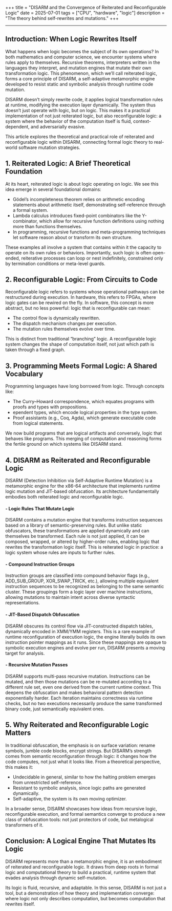 +++
title = "DISARM and the Convergence of Reiterated and Reconfigurable Logic"
date = 2025-07-01
tags = ["CPU", "hardware", "logic"]
description = "The theory behind self-rewrites and mutations."
+++

---

## Introduction: When Logic Rewrites Itself
What happens when logic becomes the subject of its own operations? In both mathematics and computer science, we encounter systems where rules apply to themselves. Recursive theorems, interpreters written in the languages they interpret, and mutation engines that mutate their own transformation logic. This phenomenon, which we’ll call reiterated logic, forms a core principle of DISARM, a self-adaptive metamorphic engine developed to resist static and symbolic analysis through runtime code mutation.

DISARM doesn’t simply rewrite code, it applies logical transformation rules at runtime, modifying the execution layer dynamically. The system thus doesn’t just operate with logic, but on logic. This makes it a practical implementation of not just reiterated logic, but also reconfigurable logic: a system where the behavior of the computation itself is fluid, context-dependent, and adversarially evasive.

This article explores the theoretical and practical role of reiterated and reconfigurable logic within DISARM, connecting formal logic theory to real-world software mutation strategies.

## 1. Reiterated Logic: A Brief Theoretical Foundation
At its heart, reiterated logic is about logic operating on logic. We see this idea emerge in several foundational domains:
- Gödel’s incompleteness theorem relies on arithmetic encoding statements about arithmetic itself, demonstrating self-reference through a formal system.
- Lambda calculus introduces fixed-point combinators like the Y-combinator, which allow for recursive function definitions using nothing more than functions themselves.
- In programming, recursive functions and meta-programming techniques let software reason about or transform its own structure.

These examples all involve a system that contains within it the capacity to operate on its own rules or behaviors. Importantly, such logic is often open-ended, reiterative processes can loop or nest indefinitely, constrained only by termination conditions or meta-level guards.

## 2. Reconfigurable Logic: From Circuits to Code
Reconfigurable logic refers to systems whose operational pathways can be restructured during execution. In hardware, this refers to FPGAs, where logic gates can be rewired on the fly. In software, this concept is more abstract, but no less powerful: logic that is reconfigurable can mean:
- The control flow is dynamically rewritten.
- The dispatch mechanism changes per execution.
- The mutation rules themselves evolve over time.

This is distinct from traditional “branching” logic. A reconfigurable logic system changes the shape of computation itself, not just which path is taken through a fixed graph.

## 3. Programming Meets Formal Logic: A Shared Vocabulary
Programming languages have long borrowed from logic. Through concepts like:
- The Curry–Howard correspondence, which equates programs with proofs and types with propositions.
- ependent types, which encode logical properties in the type system.
- Proof assistants (e.g., Coq, Agda), which generate executable code from logical statements.

We now build programs that are logical artifacts and conversely, logic that behaves like programs. This merging of computation and reasoning forms the fertile ground on which systems like DISARM stand.

## 4. DISARM as Reiterated and Reconfigurable Logic
DISARM (Detection Inhibition via Self-Adaptive Runtime Mutation) is a metamorphic engine for the x86-64 architecture that implements runtime logic mutation and JIT-based obfuscation. Its architecture fundamentally embodies both reiterated logic and reconfigurable logic.

#### - Logic Rules That Mutate Logic
DISARM contains a mutation engine that transforms instruction sequences based on a library of semantic-preserving rules. But unlike static obfuscators, these transformations are applied dynamically and can themselves be transformed. 
Each rule is not just applied, it can be composed, wrapped, or altered by higher-order rules, enabling logic that rewrites the transformation logic itself. This is reiterated logic in practice: a logic system whose rules are inputs to further rules.

#### - Compound Instruction Groups
Instruction groups are classified into compound behavior flags (e.g., ADD_SUB_GROUP, XOR_SWAP_TRICK, etc.), allowing multiple equivalent instruction sequences to be recognized as belonging to the same semantic cluster.
These groupings form a logic layer over machine instructions, allowing mutations to maintain intent across diverse syntactic representations.

#### - JIT-Based Dispatch Obfuscation
DISARM obscures its control flow via JIT-constructed dispatch tables, dynamically encoded in XMM/YMM registers. This is a rare example of runtime reconfiguration of execution logic, the engine literally builds its own instruction pointer mappings as it runs.
Since these mappings are opaque to symbolic execution engines and evolve per run, DISARM presents a moving target for analysis.

#### - Recursive Mutation Passes
DISARM supports multi-pass recursive mutation. Instructions can be mutated, and then those mutations can be re-mutated according to a different rule set, even one derived from the current runtime context. This deepens the obfuscation and makes behavioral pattern detection exponentially harder.
Each iteration maintains correctness via runtime checks, but no two executions necessarily produce the same transformed binary code, just semantically equivalent ones.

## 5. Why Reiterated and Reconfigurable Logic Matters
In traditional obfuscation, the emphasis is on surface variation: rename symbols, jumble code blocks, encrypt strings. But DISARM’s strength comes from semantic reconfiguration through logic: it changes how the code computes, not just what it looks like.
From a theoretical perspective, this makes it:
- Undecidable in general, similar to how the halting problem emerges from unrestricted self-reference.
- Resistant to symbolic analysis, since logic paths are generated dynamically.
- Self-adaptive, the system is its own moving optimizer.

In a broader sense, DISARM showcases how ideas from recursive logic, reconfigurable execution, and formal semantics converge to produce a new class of obfuscation tools: not just protectors of code, but metalogical transformers of it.

## Conclusion: A Logical Engine That Mutates Its Logic
DISARM represents more than a metamorphic engine, it is an embodiment of reiterated and reconfigurable logic. It draws from deep roots in formal logic and computational theory to build a practical, runtime system that evades analysis through dynamic self-mutation.

Its logic is fluid, recursive, and adaptable. In this sense, DISARM is not just a tool, but a demonstration of how theory and implementation converge: where logic not only describes computation, but becomes computation that rewrites itself.